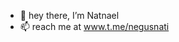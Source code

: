 - 👋 hey there, I’m Natnael
- 📫 reach me at www.t.me/negusnati

<!---
NegusNati/NegusNati is a ✨ special ✨ repository because its `README.md` (this file) appears on your GitHub profile.
You can click the Preview link to take a look at your changes.
--->
